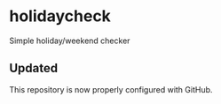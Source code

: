 # holidaycheck
Simple holiday/weekend checker

## Updated
This repository is now properly configured with GitHub.
